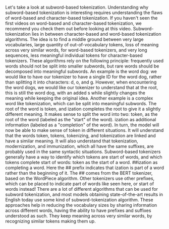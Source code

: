 Let's take a look at subword-based tokenization. Understanding why subword-based tokenization is interesting requires understanding the flaws of word-based and character-based tokenization. If you haven't seen the first videos on word-based and character-based tokenization, we recommend you check them out before looking at this video. Subword-tokenization lies in between character-based and word-based tokenization algorithms. The idea is to find a middle ground between very large vocabularies, large quantity of out-of-vocabulary tokens, loss of meaning across very similar words, for word-based tokenizers, and very long sequences, less meaningful individual tokens for character-based tokenizers. These algorithms rely on the following principle: frequently used words should not be split into smaller subwords, but rare words should be decomposed into meaningful subwords. An example is the word dog: we would like to have our tokenizer to have a single ID for the word dog, rather than splitting it into characters: d, o, and g. However, when encountering the word dogs, we would like our tokenizer to understand that at the root, this is still the word dog, with an added s while slightly changes the meaning while keeping the original idea. Another example is a complex word like tokenization, which can be split into meaningful subwords. The root of the word is token, and ization completes the root to give it a slightly different meaning. It makes sense to split the word into two: token, as the root of the word (labeled as the "start" of the word). ization as additional information (labeled as a "completion" of the word). In turn, the model will now be able to make sense of token in different situations. It will understand that the words token, tokens, tokenizing, and tokenization are linked and have a similar meaning. It will also understand that tokenization, modernization, and immunization, which all have the same suffixes, are probably used in the same syntactic situations. Subword-based tokenizers generally have a way to identify which tokens are start of words, and which tokens complete start of words: token as the start of a word. ##ization as completing a word. Here the ## prefix indicates that ization is part of a word rather than the beginning of it. The ## comes from the BERT tokenizer, based on the WordPiece algorithm. Other tokenizers use other prefixes, which can be placed to indicate part of words like seen here, or start of words instead! There are a lot of different algorithms that can be used for subword tokenization, and most models obtaining state-of-the-art results in English today use some kind of subword-tokenization algorithm. These approaches help in reducing the vocabulary sizes by sharing information across different words, having the ability to have prefixes and suffixes understood as such. They keep meaning across very similar words, by recognizing similar tokens making them up.